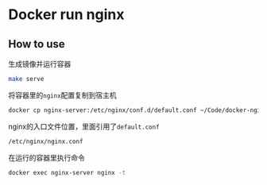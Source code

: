 # Docker run nginx


## How to use


生成镜像并运行容器
```bash
make serve
```

将容器里的`nginx`配置复制到宿主机
```bash
docker cp nginx-server:/etc/nginx/conf.d/default.conf ~/Code/docker-nginx
```

nginx的入口文件位置，里面引用了`default.conf`
```bash
/etc/nginx/nginx.conf
```

在运行的容器里执行命令
```bash
docker exec nginx-server nginx -t
```


